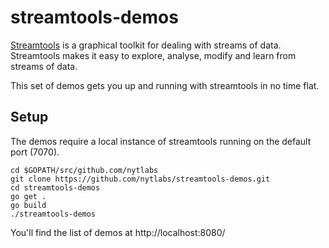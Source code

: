 # streamtools-demos

[Streamtools](https://github.com/nytlabs/streamtools) is a graphical toolkit for dealing with streams of data. Streamtools makes it easy to explore, analyse, modify and learn from streams of data. 

This set of demos gets you up and running with streamtools in no time flat. 

## Setup

The demos require a local instance of streamtools running on the default port (7070).

```code
cd $GOPATH/src/github.com/nytlabs
git clone https://github.com/nytlabs/streamtools-demos.git
cd streamtools-demos
go get .
go build
./streamtools-demos
```

You'll find the list of demos at http://localhost:8080/
